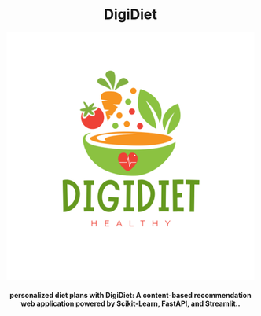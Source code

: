 <h1 align="center">DigiDiet</h1>
<div align= "center"><img src="images/DIGIDIET.png" />
  <h4>personalized diet plans with DigiDiet: A content-based recommendation web application powered by Scikit-Learn, FastAPI, and Streamlit..</h4>
</div>

